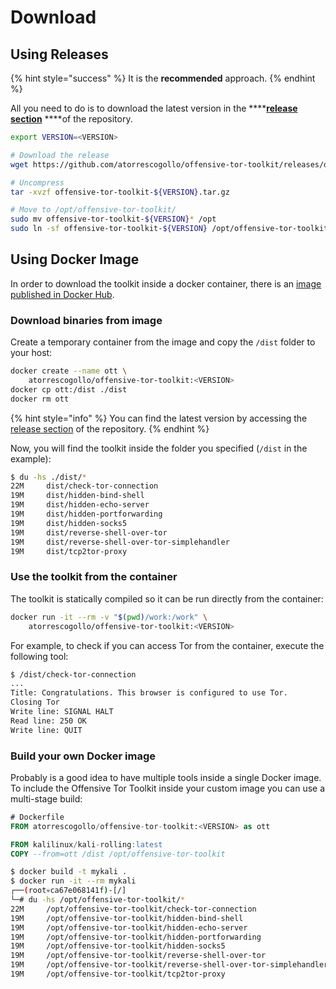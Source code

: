 # Download

## Using Releases

{% hint style="success" %}
It is the **recommended** approach.
{% endhint %}

All you need to do is to download the latest version in the ****[**release section**](https://github.com/atorrescogollo/offensive-tor-toolkit/releases) ****of the repository.

```bash
export VERSION=<VERSION>

# Download the release
wget https://github.com/atorrescogollo/offensive-tor-toolkit/releases/download/${VERSION}/offensive-tor-toolkit-${VERSION}.tar.gz

# Uncompress
tar -xvzf offensive-tor-toolkit-${VERSION}.tar.gz

# Move to /opt/offensive-tor-toolkit/
sudo mv offensive-tor-toolkit-${VERSION}* /opt
sudo ln -sf offensive-tor-toolkit-${VERSION} /opt/offensive-tor-toolkit
```

## Using Docker Image

In order to download the toolkit inside a docker container, there is an [image published in Docker Hub](https://hub.docker.com/r/atorrescogollo/offensive-tor-toolkit).

### Download binaries from image

Create a temporary container from the image and copy the `/dist` folder to your host:

```bash
docker create --name ott \
    atorrescogollo/offensive-tor-toolkit:<VERSION>
docker cp ott:/dist ./dist
docker rm ott
```

{% hint style="info" %}
You can find the latest version by accessing the [release section](https://github.com/atorrescogollo/offensive-tor-toolkit/releases) of the repository.
{% endhint %}

Now, you will find the toolkit inside the folder you specified \(`/dist` in the example\):

```bash
$ du -hs ./dist/*
22M     dist/check-tor-connection
19M     dist/hidden-bind-shell
19M     dist/hidden-echo-server
19M     dist/hidden-portforwarding
19M     dist/hidden-socks5
19M     dist/reverse-shell-over-tor
19M     dist/reverse-shell-over-tor-simplehandler
19M     dist/tcp2tor-proxy
```

### Use the toolkit from the container

The toolkit is statically compiled so it can be run directly from the container:

```bash
docker run -it --rm -v "$(pwd)/work:/work" \
    atorrescogollo/offensive-tor-toolkit:<VERSION>
```

For example, to check if you can access Tor from the container, execute the following tool:

```bash
$ /dist/check-tor-connection
...
Title: Congratulations. This browser is configured to use Tor.
Closing Tor
Write line: SIGNAL HALT
Read line: 250 OK
Write line: QUIT
```

### Build your own Docker image

Probably is a good idea to have multiple tools inside a single Docker image. To include the Offensive Tor Toolkit inside your custom image you can use a multi-stage build:

```sql
# Dockerfile
FROM atorrescogollo/offensive-tor-toolkit:<VERSION> as ott

FROM kalilinux/kali-rolling:latest
COPY --from=ott /dist /opt/offensive-tor-toolkit
```

```bash
$ docker build -t mykali .
$ docker run -it --rm mykali
┌──(root💀ca67e068141f)-[/]
└─# du -hs /opt/offensive-tor-toolkit/*
22M     /opt/offensive-tor-toolkit/check-tor-connection
19M     /opt/offensive-tor-toolkit/hidden-bind-shell
19M     /opt/offensive-tor-toolkit/hidden-echo-server
19M     /opt/offensive-tor-toolkit/hidden-portforwarding
19M     /opt/offensive-tor-toolkit/hidden-socks5
19M     /opt/offensive-tor-toolkit/reverse-shell-over-tor
19M     /opt/offensive-tor-toolkit/reverse-shell-over-tor-simplehandler
19M     /opt/offensive-tor-toolkit/tcp2tor-proxy
```

